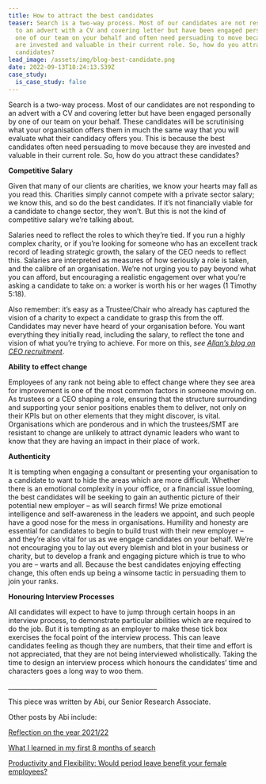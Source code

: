 ```yaml
---
title: How to attract the best candidates
teaser: Search is a two-way process. Most of our candidates are not responding
  to an advert with a CV and covering letter but have been engaged personally by
  one of our team on your behalf and often need persuading to move because they
  are invested and valuable in their current role. So, how do you attract these
  candidates?
lead_image: /assets/img/blog-best-candidate.png
date: 2022-09-13T18:24:13.539Z
case_study:
  is_case_study: false
---
```

Search is a two-way process. Most of our candidates are not responding to an advert with a CV and covering letter but have been engaged personally by one of our team on your behalf. These candidates will be scrutinising what your organisation offers them in much the same way that you will evaluate what their candidacy offers you. This is because the best candidates often need persuading to move because they are invested and valuable in their current role. So, how do you attract these candidates?

**Competitive Salary**

Given that many of our clients are charities, we know your hearts may fall as you read this. Charities simply cannot compete with a private sector salary; we know this, and so do the best candidates. If it’s not financially viable for a candidate to change sector, they won’t. But this is not the kind of competitive salary we’re talking about.

Salaries need to reflect the roles to which they’re tied. If you run a highly complex charity, or if you’re looking for someone who has an excellent track record of leading strategic growth, the salary of the CEO needs to reflect this. Salaries are interpreted as measures of how seriously a role is taken, and the calibre of an organisation. We’re not urging you to pay beyond what you can afford, but encouraging a realistic engagement over what you’re asking a candidate to take on: a worker is worth his or her wages (1 Timothy 5:18).

Also remember: it’s easy as a Trustee/Chair who already has captured the vision of a charity to expect a candidate to grasp this from the off. Candidates may never have heard of your organisation before. You want everything they initially read, including the salary, to reflect the tone and vision of what you’re trying to achieve. For more on this, *see [Allan’s blog on CEO recruitment](https://carneliansearch.com/insights/what-boards-should-ask-search-firms/)*.

**Ability to effect change**

Employees of any rank not being able to effect change where they see area for improvement is one of the most common factors in someone moving on. As trustees or a CEO shaping a role, ensuring that the structure surrounding and supporting your senior positions enables them to deliver, not only on their KPIs but on other elements that they might discover, is vital. Organisations which are ponderous and in which the trustees/SMT are resistant to change are unlikely to attract dynamic leaders who want to know that they are having an impact in their place of work.

**Authenticity**

It is tempting when engaging a consultant or presenting your organisation to a candidate to want to hide the areas which are more difficult. Whether there is an emotional complexity in your office, or a financial issue looming, the best candidates will be seeking to gain an authentic picture of their potential new employer – as will search firms! We prize emotional intelligence and self-awareness in the leaders we appoint, and such people have a good nose for the mess in organisations. Humility and honesty are essential for candidates to begin to build trust with their new employer – and they’re also vital for us as we engage candidates on your behalf. We’re not encouraging you to lay out every blemish and blot in your business or charity, but to develop a frank and engaging picture which is true to who you are – warts and all. Because the best candidates enjoying effecting change, this often ends up being a winsome tactic in persuading them to join your ranks.

**Honouring Interview Processes**

All candidates will expect to have to jump through certain hoops in an interview process, to demonstrate particular abilities which are required to do the job. But it is tempting as an employer to make these tick box exercises the focal point of the interview process. This can leave candidates feeling as though they are numbers, that their time and effort is not appreciated, that they are not being interviewed wholistically. Taking the time to design an interview process which honours the candidates’ time and characters goes a long way to woo them.

_﻿\_\_\_\_\_\_\_\_\_\_\_\_\_\_\_\_\_\_\_\_\_\_\_\_\_\_\_\_\_\_\_\_\_\_\_\_\_\_\_\_\_\_\_\_\_\_

This piece was written by Abi, our Senior Research Associate.  

Other posts by Abi include:  

[Reflection on the year 2021/22](https://carneliansearch.com/insights/reflections-on-the-year-2021-22/) 

[What I learned in my first 8 months of search](https://carneliansearch.com/insights/what-i-learned-in-my-first-8-months-of-search/) 

[Productivity and Flexibility: Would period leave benefit your female employees?](https://carneliansearch.com/insights/productivity-and-flexibility-would-period-leave-benefit-your-female-employees/)